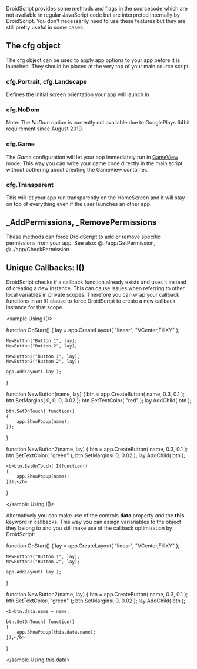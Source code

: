 DroidScript provides some methods and flags in the sourcecode which are not available in regular JavaScript code but are interpreted internally by DroidScript.
You don't necessarily need to use these features but they are still pretty useful in some cases.

## The cfg object
The cfg object can be used to apply app options to your app before it is launched.
They should be placed at the very top of your main source script.

### cfg.Portrait, cfg.Landscape
Defines the initial screen orientation your app will launch in

### cfg.NoDom
<red>Note: The _NoDom_ option is currently not available due to GooglePlays 64bit requirement since August 2019.</red>
<!--By default your script is executed by a WebView which supports DOM elements and functions which are typically available in a web environment.

The NoDom config will make use of [googles V8 engine](https://v8.dev) instead which will cause these DOM objects not being available any more.
For example setInterval and setTimeout will not be available any more, but you can use the **app.@../app/Animate method instead**.

Furthermore the use of V8 will increase the execution speed of your app. Specifically it will increase the speed of app.* calls. Your app will commonly execute 3 to 8 times faster than usual which is quite useful when animating stuff or when creating ans modifying a huge amount of app controls.-->

### cfg.Game
The _Game_ configuration will let your app immediately run in [GameView](../app/CreateGameView.htm) mode. This way you can write your game code directly in the main script without bothering about creating the GameView container.

### cfg.Transparent
This will let your app run transparently on the HomeScreen and it will stay on top of everything even if the user launches an other app.
<premium>

## _AddPermissions, _RemovePermissions
These methods can force DroidScript to add or remove specific permissions from your app.
See also: @../app/GetPermission, @../app/CheckPermission

## Unique Callbacks: I()
DroidScript checks if a callback function already exists and uses it instead of creating a new instance.
This can cause issues when referring to other local variables in private scopes.
Therefore you can wrap your callback functions in an I() clause to force DroidScript to create a new callback instance for that scope.

<sample Using I()>

function OnStart()
{
	lay = app.CreateLayout( "linear", "VCenter,FillXY" );

	NewButton("Button 1", lay);
	NewButton("Button 2", lay);

	NewButton2("Button 1", lay);
	NewButton2("Button 2", lay);

	app.AddLayout( lay );
}

function NewButton(name, lay) {
	btn = app.CreateButton( name, 0.3, 0.1 );
	btn.SetMargins( 0, 0, 0, 0.02 );
	btn.SetTextColor( "red" );
	lay.AddChild( btn );

	btn.SetOnTouch( function()
	{
		app.ShowPopup(name);
	});
}

function NewButton2(name, lay) {
	btn = app.CreateButton( name, 0.3, 0.1 );
	btn.SetTextColor( "green" );
	btn.SetMargins( 0, 0.02 );
	lay.AddChild( btn );

	<b>btn.SetOnTouch( I(function()
	{
		app.ShowPopup(name);
	}));</b>
}

</sample Using I()>

Alternatively you can make use of the controls **data** property and the **this** keyword in callbacks.
This way you can assign variariables to the object they belong to and you still make use of the callback optimization by DroidScript:

<sample Using this.data>

function OnStart()
{
	lay = app.CreateLayout( "linear", "VCenter,FillXY" );

	NewButton2("Button 1", lay);
	NewButton2("Button 2", lay);

	app.AddLayout( lay );
}

function NewButton2(name, lay) {
	btn = app.CreateButton( name, 0.3, 0.1 );
	btn.SetTextColor( "green" );
	btn.SetMargins( 0, 0.02 );
	lay.AddChild( btn );

	<b>btn.data.name = name;

	btn.SetOnTouch( function()
	{
		app.ShowPopup(this.data.name);
	});</b>
}

</sample Using this.data>
